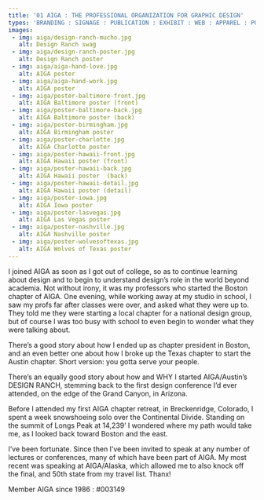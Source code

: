 ```yaml
---
title: '01 AIGA : THE PROFESSIONAL ORGANIZATION FOR GRAPHIC DESIGN'
types: 'BRANDING : SIGNAGE : PUBLICATION : EXHIBIT : WEB : APPAREL : POSTERS : EVENT MATERIALS'
images:
 - img: aiga/design-ranch-mucho.jpg
   alt: Design Ranch swag
 - img: aiga/design-ranch-poster.jpg
   alt: Design Ranch poster
 - img: aiga/aiga-hand-love.jpg
   alt: AIGA poster
 - img: aiga/aiga-hand-work.jpg
   alt: AIGA poster
 - img: aiga/poster-baltimore-front.jpg
   alt: AIGA Baltimore poster (front)
 - img: aiga/poster-baltimore-back.jpg
   alt: AIGA Baltimore poster (back)
 - img: aiga/poster-birmingham.jpg
   alt: AIGA Birmingham poster
 - img: aiga/poster-charlotte.jpg
   alt: AIGA Charlotte poster
 - img: aiga/poster-hawaii-front.jpg
   alt: AIGA Hawaii poster (front)
 - img: aiga/poster-hawaii-back.jpg
   alt: AIGA Hawaii poster  (back)
 - img: aiga/poster-hawaii-detail.jpg
   alt: AIGA Hawaii poster (detail)
 - img: aiga/poster-iowa.jpg
   alt: AIGA Iowa poster
 - img: aiga/poster-lasvegas.jpg
   alt: AIGA Las Vegas poster
 - img: aiga/poster-nashville.jpg
   alt: AIGA Nashville poster
 - img: aiga/poster-wolvesoftexas.jpg
   alt: AIGA Wolves of Texas poster
---
```


I joined AIGA as soon as I got out of college, so as to continue learning about design and to begin to understand design’s role in the world beyond academia. Not without irony, it was my professors who started the Boston chapter of AIGA. One evening, while working away at my studio in school, I saw my profs far after classes were over, and asked what they were up to. They told me they were starting a local chapter for a national design group, but of course I was too busy with school to even begin to wonder what they were talking about.

There’s a good story about how I ended up as chapter president in Boston, and an even better one about how I broke up the Texas chapter to start the Austin chapter. Short version: you gotta serve your people.

There’s an equally good story about how and WHY I started AIGA/Austin’s DESIGN RANCH, stemming back to the first design conference I’d ever attended, on the edge of the Grand Canyon, in Arizona.

Before I attended my first AIGA chapter retreat, in Breckenridge, Colorado, I spent a week snowshoeing solo over the Continental Divide. Standing on the summit of Longs Peak at 14,239’ I wondered where my path would take me, as I looked back toward Boston and the east.

I’ve been fortunate. Since then I’ve been invited to speak at any number of lectures or conferences, many of which have been part of AIGA. My most recent was speaking at AIGA/Alaska, which allowed me to also knock off the final, and 50th state from my travel list. Thanx!

Member AIGA since 1986 : #003149
